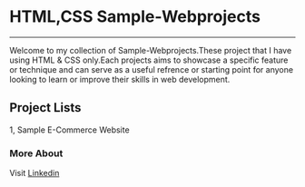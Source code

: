 # HTML,CSS Sample-Webprojects
----
Welcome to my collection of Sample-Webprojects.These project that I have using HTML & CSS only.Each projects aims to showcase a specific feature or technique and can serve as a useful refrence or starting point for anyone looking to learn or improve their skills in web development.

## Project Lists

1, Sample E-Commerce Website

### More About

   Visit <a href="https://www.linkedin.com/in/jana-n-9a3b2925a">Linkedin</a>
